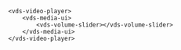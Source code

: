 <script>
import Docs from './_Docs.md';
</script>

<Docs>

```html:copy-highlight:slot=usage{3}
<vds-video-player>
	<vds-media-ui>
		<vds-volume-slider></vds-volume-slider>
	</vds-media-ui>
</vds-video-player>
```

</Docs>
